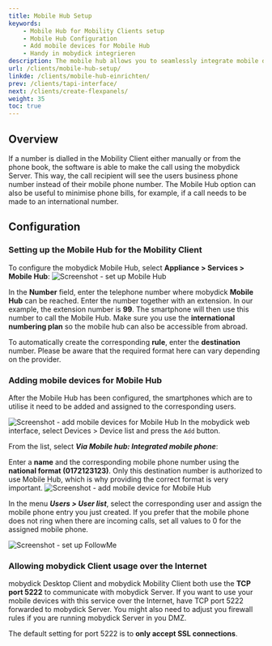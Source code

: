 ```yaml
---
title: Mobile Hub Setup
keywords:
    - Mobile Hub for Mobility Clients setup
    - Mobile Hub Configuration
    - Add mobile devices for Mobile Hub 
    - Handy in mobydick integrieren
description: The mobile hub allows you to seamlessly integrate mobile devices in mobydick. 
url: /clients/mobile-hub-setup/
linkde: /clients/mobile-hub-einrichten/
prev: /clients/tapi-interface/
next: /clients/create-flexpanels/
weight: 35
toc: true
---
```



## Overview

If a number is dialled in the Mobility Client either manually or from the phone book, the software is able to make the call using the mobydick Server. This way, the call recipient will see the users business phone number instead of their mobile phone number. The Mobile Hub option can also be useful to minimise phone bills, for example, if a call needs to be made to an international number.

<!--//FixMe
![Illustration - Mobile Hub Konzept](../../images/mobile_hub_konzept.png?width=70% "Mobile Hub Konzept in der mobydick")
-->

## Configuration

### Setting up the Mobile Hub for the Mobility Client
To configure the mobydick Mobile Hub, select **Appliance > Services > Mobile Hub**:
![Screenshot - set up Mobile Hub](../../images/client_mobile_hub.png?width=90% "set up Mobile Hub for Mobility Client")

In the **Number** field, enter the telephone number where mobydick **Mobile Hub** can be reached. Enter the number together with an extension. In our example, the extension number is **99**. The smartphone will then use this number to call the Mobile Hub. Make sure you use the **international numbering plan** so the mobile hub can also be accessible from abroad.

To automatically create the corresponding **rule**, enter the **destination** number. Please be aware that the required format here can vary depending on the provider. <!--For more details, please see //FixMe Configuring Trunks and Call Rules.-->

### Adding mobile devices for Mobile Hub
After the Mobile Hub has been configured, the smartphones which are to utilise it need to be added and assigned to the corresponding users.
<!--//FixMe screenshot replace-->
![Screenshot - add mobile devices for Mobile Hub](../../images/client_mobile_hub_add.png?width=70% "add mobile devices for Mobile Hub")
In the mobydick web interface, select Devices > Device list and press the `Add` button.

From the list, select ***Via Mobile hub: Integrated mobile phone***:

Enter a **name** and the corresponding mobile phone number using the **national format (0172123123)**. Only this destination number is authorized to use Mobile Hub, which is why providing the correct format is very important.
![Screenshot - add mobile device for Mobile Hub](../../images/client_mobile_hub_add_detail.png?width=90% "add mobile device for Mobile Hub")

In the menu ***Users > User list***, select the corresponding user and assign the mobile phone entry you just created. If you prefer that the mobile phone does not ring when there are incoming calls, set all values to 0 for the assigned mobile phone.

![Screenshot - set up FollowMe](../../images/client_mobile_hub_followme.png?width=90% "FollowMe Settings for mobile devices")


### Allowing mobydick Client usage over the Internet

mobydick Desktop Client and mobydick Mobility Client both use the **TCP port 5222** to communicate with mobydick Server. If you want to use your mobile devices with this service over the Internet, have TCP port 5222 forwarded to mobydick Server. You might also need to adjust you firewall rules if you are running mobydick Server in you DMZ.

The default setting for port 5222 is to **only accept SSL connections**.

